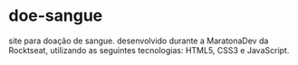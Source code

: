 # doe-sangue

 site para doação de sangue. desenvolvido durante a MaratonaDev da Rocktseat, utilizando as seguintes tecnologias: HTML5, CSS3 e JavaScript.
